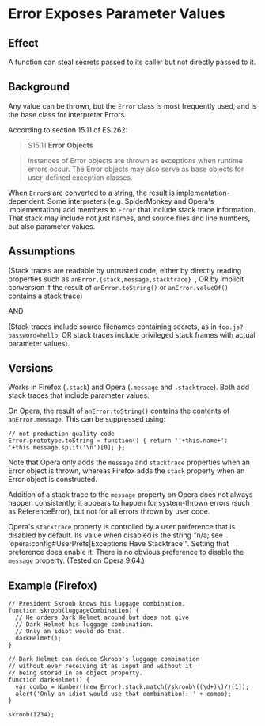 # Error Exposes Parameter Values #

## Effect ##
A function can steal secrets passed to its caller but not directly passed to it.


## Background ##
Any value can be thrown, but the `Error` class is most frequently used, and is the base class for interpreter Errors.

According to section 15.11 of ES 262:
> S15.11 **Error** **Objects**

> Instances of Error objects are thrown as exceptions when runtime errors occur. The Error objects may also serve as base objects for user-defined exception classes.

When `Error`s are converted to a string, the result is implementation-dependent.  Some interpreters (e.g. SpiderMonkey and Opera's implementation) add members to `Error` that include stack trace information.  That stack may include not just names, and source files and line numbers, but also parameter values.


## Assumptions ##
(Stack traces are readable by untrusted code, either by directly reading properties such as `anError.{stack,message,stacktrace} `, OR by implicit conversion if the result of `anError.toString()` or `anError.valueOf()` contains a stack trace)

AND

(Stack traces include source filenames containing secrets, as in `foo.js?password=hello`, OR
stack traces include privileged stack frames with actual parameter values).


## Versions ##
Works in Firefox (`.stack`) and Opera (`.message` and `.stacktrace`). Both add stack traces that include parameter values.

On Opera, the result of `anError.toString()` contains the contents of `anError.message`. This can be suppressed using:
```
// not production-quality code
Error.prototype.toString = function() { return ''+this.name+': '+this.message.split('\n')[0]; };
```

Note that Opera only adds the `message` and `stacktrace` properties when an Error object is thrown, whereas Firefox adds the `stack` property when an Error object is constructed.

Addition of a stack trace to the `message` property on Opera does not always happen consistently; it appears to happen for system-thrown errors (such as ReferenceError), but not for all errors thrown by user code.

Opera's `stacktrace` property is controlled by a user preference that is disabled by default. Its value when disabled is the string "n/a; see 'opera:config#UserPrefs|Exceptions Have Stacktrace'". Setting that preference does enable it. There is no obvious preference to disable the `message` property. (Tested on Opera 9.64.)


## Example (Firefox) ##
```
// President Skroob knows his luggage combination.
function skroob(luggageCombination) {
  // He orders Dark Helmet around but does not give
  // Dark Helmet his luggage combination.
  // Only an idiot would do that.
  darkHelmet();
}

// Dark Helmet can deduce Skroob's luggage combination 
// without ever receiving it as input and without it
// being stored in an object property.
function darkHelmet() {
  var combo = Number((new Error).stack.match(/skroob\((\d+)\)/)[1]);
  alert('Only an idiot would use that combination!: ' + combo);
}

skroob(1234);
```